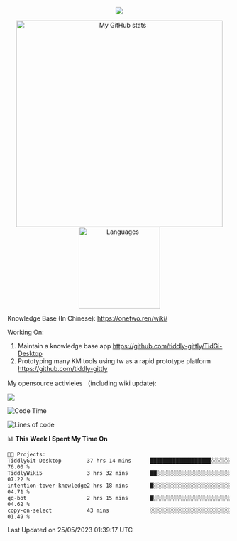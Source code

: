 <a href="https://github.com/linonetwo">
    <p align="center">
        <img src="https://github-profile-trophy.vercel.app/?username=linonetwo&column=7&theme=onedark"/>
    </p>
</a>
<a align="center" href="https://github.com/linonetwo">
  <p align="center">
    <img src="https://github-readme-stats.vercel.app/api?username=linonetwo&show_icons=true&count_private=true" alt="My GitHub stats" width="465"/>
    <img src="https://github-readme-stats.vercel.app/api/top-langs/?username=linonetwo&layout=compact&langs_count=10" alt="Languages" height="183">
  </p>
</a>

Knowledge Base (In Chinese): https://onetwo.ren/wiki/

Working On: 

1. Maintain a knowledge base app https://github.com/tiddly-gittly/TidGi-Desktop
1. Prototyping many KM tools using tw as a rapid prototype platform https://github.com/tiddly-gittly

My opensource activieies （including wiki update):

![](https://visitor-badge.glitch.me/badge?page_id=linonetwo.linonetwo)

<!--START_SECTION:waka-->
![Code Time](http://img.shields.io/badge/Code%20Time-1%2C776%20hrs%202%20mins-blue)

![Lines of code](https://img.shields.io/badge/From%20Hello%20World%20I%27ve%20Written-47.5%20million%20lines%20of%20code-blue)

📊 **This Week I Spent My Time On** 

```text
🐱‍💻 Projects: 
TiddlyGit-Desktop        37 hrs 14 mins      ███████████████████░░░░░░   76.00 % 
TiddlyWiki5              3 hrs 32 mins       ██░░░░░░░░░░░░░░░░░░░░░░░   07.22 % 
intention-tower-knowledge2 hrs 18 mins       █░░░░░░░░░░░░░░░░░░░░░░░░   04.71 % 
qq-bot                   2 hrs 15 mins       █░░░░░░░░░░░░░░░░░░░░░░░░   04.62 % 
copy-on-select           43 mins             ░░░░░░░░░░░░░░░░░░░░░░░░░   01.49 % 
```


 Last Updated on 25/05/2023 01:39:17 UTC
<!--END_SECTION:waka-->
